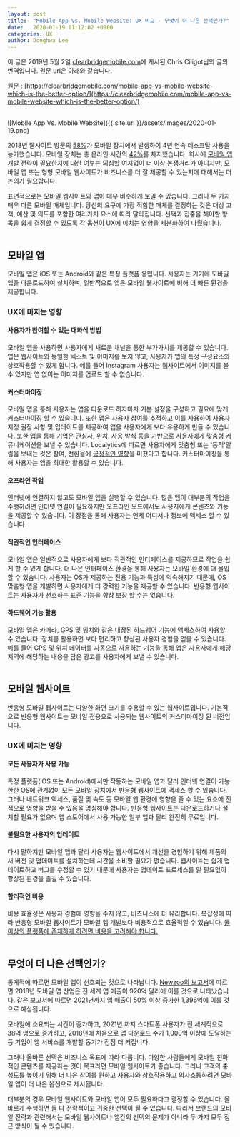 ```yaml
---
layout: post
title:  "Mobile App Vs. Mobile Website: UX 비교 - 무엇이 더 나은 선택인가?"
date:   2020-01-19 11:12:02 +0900
categories: UX
author: Donghwa Lee
---
```

이 글은 2019년 5월 2일 [clearbridgemobile.com](https://clearbridgemobile.com/)에 게시된 Chris Ciligot님의 글의 번역입니다. 원문 url은 아래와 같습니다.

원문 :
[https://clearbridgemobile.com/mobile-app-vs-mobile-website-which-is-the-better-option/](https://clearbridgemobile.com/mobile-app-vs-mobile-website-which-is-the-better-option/)
<br/>
<br/>

![Mobile App Vs. Mobile Website]({{ site.url }}/assets/images/2020-01-19.png)

2018년 웹사이트 방문의 [58%](https://www.perficientdigital.com/insights/our-research/mobile-vs-desktop-usage-study)가 모바일 장치에서 발생하여 4년 연속 데스크탑 사용을 능가했습니다. 모바일 장치는 총 온라인 시간의 [42%](https://www.perficientdigital.com/insights/our-research/mobile-vs-desktop-usage-study)를 차지했습니다. 회사에 [모바일 앱 개발](https://clearbridgemobile.com/) 전략이 필요한지에 대한 여부는 의심할 여지없이 더 이상 논쟁거리가 아니지만, 모바일 앱 또는 형형 모바일 웹사이트가 비즈니스를 더 잘 제공할 수 있는지에 대해서는 더 논의가 필요합니다.

표면적으로는 모바일 웹사이트와 앱이 매우 비슷하게 보일 수 있습니다. 그러나 두 가지 매우 다른 모바일 매체입니다. 당신의 요구에 가장 적합한 매체를 결정하는 것은 대상 고객, 예산 및 의도를 포함한 여러가지 요소에 따라 달라집니다. 선택과 집중을 해야할 항목을 쉽게 결정할 수 있도록 각 옵션이 UX에 미치는 영향을 세분화하여 다뤘습니다.
<br/>
<br/>

## 모바일 앱
모바일 앱은 iOS 또는 Android와 같은 특정 플랫폼 용입니다. 사용자는 기기에 모바일 앱을 다운로드하여 설치하며, 일반적으로 앱은 모바일 웹사이트에 비해 더 빠른 환경을 제공합니다.

### UX에 미치는 영향
#### 사용자가 참여할 수 있는 대화식 방법
모바일 앱을 사용하면 사용자에게 새로운 채널을 통한 부가가치를 제공할 수 있습니다. 앱은 웹사이트와 동일한 텍스트 및 이미지를 보지 않고, 사용자가 앱의 특정 구성요소와 상호작용할 수 있게 합니다. 예를 들어 Instagram 사용자는 웹사이트에서 이미지를 볼 수 있지만 앱 없이는 이미지를 업로드 할 수 없습니다.

#### 커스터마이징
모바일 앱을 통해 사용자는 앱을 다운로드 하자마자 기본 설정을 구성하고 필요에 맞게 커스터마이징 할 수 있습니다. 또한 앱은 사용자 참여를 추적하고 이를 사용하여 사용자 지정 권장 사항 및 업데이트를 제공하여 앱을 사용자에게 보다 유용하게 만들 수 있습니다. 또한 앱을 통해 기업은 관심사, 위치, 사용 방식 등을 기반으로 사용자에게 맞춤형 커뮤니케이션을 보낼 수 있습니다. Localytics에 따르면 사용자에게 맞춤형 또는 '동적'알림을 보내는 것은 참여, 전환율에 [긍정적인 영향](http://info.localytics.com/blog/the-state-of-push-notifications-in-2018-broadcasting-no-more)을 미쳤다고 합니다. 커스터마이징을 통해 사용자는 앱을 최대한 활용할 수 있습니다.

#### 오프라인 작업
인터넷에 연결하지 않고도 모바일 앱을 실행할 수 있습니다. 많은 앱이 대부분의 작업을 수행하려면 인터넷 연결이 필요하지만 오프라인 모드에서도 사용자에게 콘텐츠와 기능을 제공할 수 있습니다. 이 장점을 통해 사용자는 언제 어디서나 정보에 액세스 할 수 있습니다.

#### 직관적인 인터페이스
모바일 앱은 일반적으로 사용자에게 보다 직관적인 인터페이스를 제공하므로 작업을 쉽게 할 수 있게 합니다. 더 나은 인터페이스 환경을 통해 사용자는 모바일 환경에 더 몰입 할 수 있습니다. 사용자는 OS가 제공하는 전용 기능과 특성에 익숙해지기 때문에, OS 맞춤형 앱을 개발하면 사용자에게 더 강력한 기능을 제공할 수 있습니다. 반응형 웹사이트는 사용자가 선호하는 표준 기능을 항상 보장 할 수는 없습니다.

#### 하드웨어 기능 활용
모바일 앱은 카메라, GPS 및 위치와 같은 내장된 하드웨어 기능에 액세스하여 사용할 수 있습니다. 장치를 활용하면 보다 편리하고 향상된 사용자 경험을 얻을 수 있습니다. 예를 들어 GPS 및 위치 데이터를 자동으로 사용하는 기능을 통해 앱은 사용자에게 해당 지역에 해당하는 내용을 담은 광고를 사용자에게 보낼 수 있습니다.
<br/>
<br/>

## 모바일 웹사이트
반응형 모바일 웹사이트는 다양한 화면 크기를 수용할 수 있는 웹사이트입니다. 기본적으로 반응형 웹사이트는 모바일 전용으로 사용되는 웹사이트의 커스터마이징 된 버전입니다.

### UX에 미치는 영향
#### 모든 사용자가 사용 가능
특정 플랫폼(iOS 또는 Android)에서만 작동하는 모바일 앱과 달리 인터넷 연결이 가능한한 OS에 관계없이 모든 모바일 장치에서 반응형 웹사이트에 액세스 할 수 있습니다. 그러나 네트워크 액세스, 품질 및 속도 등 모바일 웹 환경에 영향을 줄 수 있는 요소에 전적으로 영향을 받을 수 있음을 명심해야 합니다. 반응형 웹사이트는 다운로드하거나 설치할 필요가 없으며 앱 스토어에서 사용 가능한 일부 앱과 달리 완전히 무료입니다.

#### 불필요한 사용자의 업데이트
다시 말하지만 모바일 앱과 달리 사용자는 웹사이트에서 개선을 경험하기 위해 제품의 새 버전 및 업데이트를 설치하는데 시간을 소비할 필요가 없습니다. 웹사이트는 쉽게 업데이트하고 버그를 수정할 수 있기 때문에 사용자는 업데이트 프로세스를 알 필요없이 향상된 환경을 즐길 수 있습니다.

#### 합리적인 비용
비용 효율성은 사용자 경험에 영향을 주지 않고, 비즈니스에 더 유리합니다. 복잡성에 따라 반응형 모바일 웹사이트가 모바일 앱 개발보다 비용적으로 효율적일 수 있습니다. [둘 이상의 플랫폼에 존재하게 하려면 비용을 고려해야 합니다.](https://clearbridgemobile.com/mobile-app-development-costs-infographic/)
<br/>
<br/>

## 무엇이 더 나은 선택인가?
통계적에 따르면 모바일 앱이 선호되는 것으로 나타납니다. [Newzoo의 보고서](https://resources.newzoo.com/hubfs/Reports/Newzoo_2018_Global_Mobile_Market_Report_Free.pdf)에 따르면 2018년 모바일 앱 산업은 전 세계 앱 매출이 920억 달러에 이를 것으로 나타났습니다. 같은 보고서에 따르면 2021년까지 앱 매출이 50% 이상 증가한 1,396억에 이를 것으로 예상됩니다.

모바일에 소요되는 시간이 증가하고, 2021년 까지 스마트폰 사용자가 전 세계적으로 38억 명으로 증가하고, 2018년에 처음으로 앱 다운로드 수가 1,000억 이상에 도달하는 등 기업이 앱 서비스를 개발할 동기가 점점 더 커집니다.

그러나 올바른 선택은 비즈니스 목표에 따라 다릅니다. 다양한 사람들에게 모바일 친화적인 콘텐츠를 제공하는 것이 목표라면 모바일 웹사이트가 좋습니다. 그러나 고객의 충성도를 높이기 위해 더 나은 참여를 원하고 사용자와 상호작용하고 의사소통하려면 모바일 앱이 더 나은 옵션으로 제시됩니다.

대부분의 경우 모바일 웹사이트와 모바일 앱이 모두 필요하다고 결정할 수 있습니다. 올바르게 수행하면 둘 다 전략적이고 귀중한 선택이 될 수 있습니다. 따라서 브랜드의 모바일 전략과 관련해서는 모바일 웹사이트나 앱간의 선택의 문제가 아니라 두 가지 모두 접근 방식이 될 수 있습니다.
